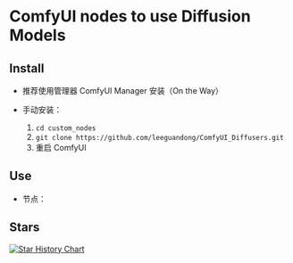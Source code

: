 # ComfyUI nodes to use Diffusion Models 

## Install

- 推荐使用管理器 ComfyUI Manager 安装（On the Way）

- 手动安装：
    1. `cd custom_nodes`
    2. `git clone https://github.com/leeguandong/ComfyUI_Diffusers.git`
    3. 重启 ComfyUI

## Use

- 节点：


## Stars

[![Star History Chart](https://api.star-history.com/svg?repos=leeguandong/ComfyUI_Diffusers&type=Date)](https://star-history.com/#leeguandong/ComfyUI_Diffusers&Date)






